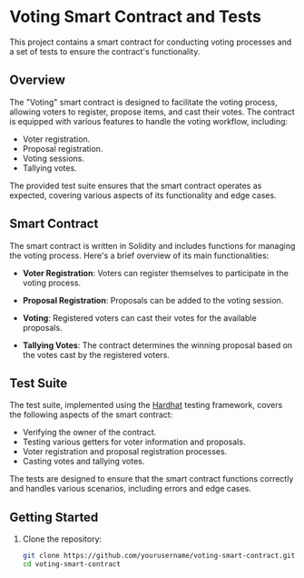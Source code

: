 # Voting Smart Contract and Tests

This project contains a smart contract for conducting voting processes and a set of tests to ensure the contract's functionality.

## Overview

The "Voting" smart contract is designed to facilitate the voting process, allowing voters to register, propose items, and cast their votes. The contract is equipped with various features to handle the voting workflow, including:

- Voter registration.
- Proposal registration.
- Voting sessions.
- Tallying votes.

The provided test suite ensures that the smart contract operates as expected, covering various aspects of its functionality and edge cases.

## Smart Contract

The smart contract is written in Solidity and includes functions for managing the voting process. Here's a brief overview of its main functionalities:

- **Voter Registration**: Voters can register themselves to participate in the voting process.

- **Proposal Registration**: Proposals can be added to the voting session.

- **Voting**: Registered voters can cast their votes for the available proposals.

- **Tallying Votes**: The contract determines the winning proposal based on the votes cast by the registered voters.

## Test Suite

The test suite, implemented using the [Hardhat](https://hardhat.org/) testing framework, covers the following aspects of the smart contract:

- Verifying the owner of the contract.
- Testing various getters for voter information and proposals.
- Voter registration and proposal registration processes.
- Casting votes and tallying votes.

The tests are designed to ensure that the smart contract functions correctly and handles various scenarios, including errors and edge cases.

## Getting Started

1. Clone the repository:

   ```bash
   git clone https://github.com/yourusername/voting-smart-contract.git
   cd voting-smart-contract
   ```
